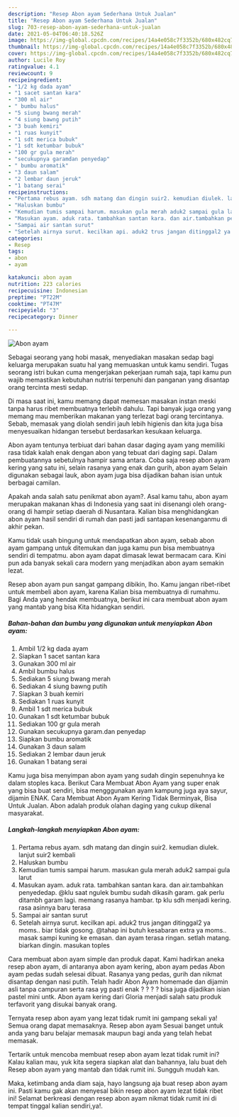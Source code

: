 ```yaml
---
description: "Resep Abon ayam Sederhana Untuk Jualan"
title: "Resep Abon ayam Sederhana Untuk Jualan"
slug: 703-resep-abon-ayam-sederhana-untuk-jualan
date: 2021-05-04T06:40:18.526Z
image: https://img-global.cpcdn.com/recipes/14a4e058c7f3352b/680x482cq70/abon-ayam-foto-resep-utama.jpg
thumbnail: https://img-global.cpcdn.com/recipes/14a4e058c7f3352b/680x482cq70/abon-ayam-foto-resep-utama.jpg
cover: https://img-global.cpcdn.com/recipes/14a4e058c7f3352b/680x482cq70/abon-ayam-foto-resep-utama.jpg
author: Lucile Roy
ratingvalue: 4.1
reviewcount: 9
recipeingredient:
- "1/2 kg dada ayam"
- "1 sacet santan kara"
- "300 ml air"
- " bumbu halus"
- "5 siung bwang merah"
- "4 siung bawng putih"
- "3 buah kemiri"
- "1 ruas kunyit"
- "1 sdt merica bubuk"
- "1 sdt ketumbar bubuk"
- "100 gr gula merah"
- "secukupnya garamdan penyedap"
- " bumbu aromatik"
- "3 daun salam"
- "2 lembar daun jeruk"
- "1 batang serai"
recipeinstructions:
- "Pertama rebus ayam. sdh matang dan dingin suir2. kemudian diulek. lanjut suir2 kembali"
- "Haluskan bumbu"
- "Kemudian tumis sampai harum. masukan gula merah aduk2 sampai gula larut"
- "Masukan ayam. aduk rata. tambahkan santan kara. dan air.tambahkan penyededap. @klu saat ngulek bumbu sudah dikasih garam. gak perlu ditambh garam lagi. memang rasanya hambar. tp klu sdh menjadi kering. rasa asinnya baru terasa"
- "Sampai air santan surut"
- "Setelah airnya surut. kecilkan api. aduk2 trus jangan ditinggal2 ya moms.. biar tidak gosong. @tahap ini butuh kesabaran extra ya moms.. masak sampi kuning ke emasan. dan ayam terasa ringan. setlah matang. biarkan dingin. masukan toples"
categories:
- Resep
tags:
- abon
- ayam

katakunci: abon ayam 
nutrition: 223 calories
recipecuisine: Indonesian
preptime: "PT22M"
cooktime: "PT47M"
recipeyield: "3"
recipecategory: Dinner

---
```



![Abon ayam](https://img-global.cpcdn.com/recipes/14a4e058c7f3352b/680x482cq70/abon-ayam-foto-resep-utama.jpg)

Sebagai seorang yang hobi masak, menyediakan masakan sedap bagi keluarga merupakan suatu hal yang memuaskan untuk kamu sendiri. Tugas seorang istri bukan cuma mengerjakan pekerjaan rumah saja, tapi kamu pun wajib memastikan kebutuhan nutrisi terpenuhi dan panganan yang disantap orang tercinta mesti sedap.

Di masa  saat ini, kamu memang dapat memesan masakan instan meski tanpa harus ribet membuatnya terlebih dahulu. Tapi banyak juga orang yang memang mau memberikan makanan yang terlezat bagi orang tercintanya. Sebab, memasak yang diolah sendiri jauh lebih higienis dan kita juga bisa menyesuaikan hidangan tersebut berdasarkan kesukaan keluarga. 

Abon ayam tentunya terbiuat dari bahan dasar daging ayam yang memiliki rasa tidak kalah enak dengan abon yang tebuat dari daging sapi. Dalam pembuatannya sebetulnya hampir sama antara. Coba saja resep abon ayam kering yang satu ini, selain rasanya yang enak dan gurih, abon ayam Selain digunakan sebagai lauk, abon ayam juga bisa dijadikan bahan isian untuk berbagai camilan.

Apakah anda salah satu penikmat abon ayam?. Asal kamu tahu, abon ayam merupakan makanan khas di Indonesia yang saat ini disenangi oleh orang-orang di hampir setiap daerah di Nusantara. Kalian bisa menghidangkan abon ayam hasil sendiri di rumah dan pasti jadi santapan kesenanganmu di akhir pekan.

Kamu tidak usah bingung untuk mendapatkan abon ayam, sebab abon ayam gampang untuk ditemukan dan juga kamu pun bisa membuatnya sendiri di tempatmu. abon ayam dapat dimasak lewat bermacam cara. Kini pun ada banyak sekali cara modern yang menjadikan abon ayam semakin lezat.

Resep abon ayam pun sangat gampang dibikin, lho. Kamu jangan ribet-ribet untuk membeli abon ayam, karena Kalian bisa membuatnya di rumahmu. Bagi Anda yang hendak membuatnya, berikut ini cara membuat abon ayam yang mantab yang bisa Kita hidangkan sendiri.

<!--inarticleads1-->

##### Bahan-bahan dan bumbu yang digunakan untuk menyiapkan Abon ayam:

1. Ambil 1/2 kg dada ayam
1. Siapkan 1 sacet santan kara
1. Gunakan 300 ml air
1. Ambil  bumbu halus
1. Sediakan 5 siung bwang merah
1. Sediakan 4 siung bawng putih
1. Siapkan 3 buah kemiri
1. Sediakan 1 ruas kunyit
1. Ambil 1 sdt merica bubuk
1. Gunakan 1 sdt ketumbar bubuk
1. Sediakan 100 gr gula merah
1. Gunakan secukupnya garam.dan penyedap
1. Siapkan  bumbu aromatik
1. Gunakan 3 daun salam
1. Sediakan 2 lembar daun jeruk
1. Gunakan 1 batang serai


Kamu juga bisa menyimpan abon ayam yang sudah dingin sepenuhnya ke dalam stoples kaca. Berikut Cara Membuat Abon Ayam yang super enak yang bisa buat sendiri, bisa mengggunakan ayam kampung juga aya sayur, dijamin ENAK. Cara Membuat Abon Ayam Kering Tidak Berminyak, Bisa Untuk Jualan. Abon adalah produk olahan daging yang cukup dikenal masyarakat. 

<!--inarticleads2-->

##### Langkah-langkah menyiapkan Abon ayam:

1. Pertama rebus ayam. sdh matang dan dingin suir2. kemudian diulek. lanjut suir2 kembali
1. Haluskan bumbu
1. Kemudian tumis sampai harum. masukan gula merah aduk2 sampai gula larut
1. Masukan ayam. aduk rata. tambahkan santan kara. dan air.tambahkan penyededap. @klu saat ngulek bumbu sudah dikasih garam. gak perlu ditambh garam lagi. memang rasanya hambar. tp klu sdh menjadi kering. rasa asinnya baru terasa
1. Sampai air santan surut
1. Setelah airnya surut. kecilkan api. aduk2 trus jangan ditinggal2 ya moms.. biar tidak gosong. @tahap ini butuh kesabaran extra ya moms.. masak sampi kuning ke emasan. dan ayam terasa ringan. setlah matang. biarkan dingin. masukan toples


Cara membuat abon ayam simple dan produk dapat. Kami hadirkan aneka resep abon ayam, di antaranya abon ayam kering, abon ayam pedas Abon ayam pedas sudah selesai dibuat. Rasanya yang pedas, gurih dan nikmat disantap dengan nasi putih. Telah hadir Abon Ayam homemade dan dijamin asli tanpa campuran serta rasa yg pasti enak ? ? ? ? bisa juga dijadikan isian pastel mini untk. Abon ayam kering dari Gloria menjadi salah satu produk terfavorit yang disukai banyak orang. 

Ternyata resep abon ayam yang lezat tidak rumit ini gampang sekali ya! Semua orang dapat memasaknya. Resep abon ayam Sesuai banget untuk anda yang baru belajar memasak maupun bagi anda yang telah hebat memasak.

Tertarik untuk mencoba membuat resep abon ayam lezat tidak rumit ini? Kalau kalian mau, yuk kita segera siapkan alat dan bahannya, lalu buat deh Resep abon ayam yang mantab dan tidak rumit ini. Sungguh mudah kan. 

Maka, ketimbang anda diam saja, hayo langsung aja buat resep abon ayam ini. Pasti kamu gak akan menyesal bikin resep abon ayam lezat tidak ribet ini! Selamat berkreasi dengan resep abon ayam nikmat tidak rumit ini di tempat tinggal kalian sendiri,ya!.

